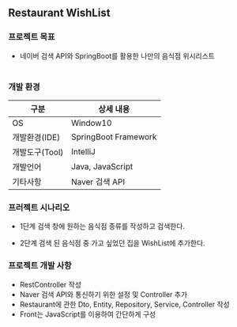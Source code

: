 ## Restaurant WishList  
 
### **프로젝트 목표**
- 네이버 검색 API와 SpringBoot를 활용한 나만의 음식점 위시리스트<br/><br/>

### **개발 환경**
|구분|상세 내용|
|------|---|
|OS|Window10|
|개발환경(IDE)|SpringBoot Framework|
|개발도구(Tool)|IntelliJ|
|개발언어|Java, JavaScript|
|기타사항|Naver 검색 API|<br/><br/>


### **프러젝트 시나리오**
- 1단계
검색 창에 원하는 음식점 종류를 작성하고 검색한다.

- 2단계
검색 된 음식점 중 가고 싶었던 집을 WishList에 추가한다.


### **프로젝트 개발 사항**  
- RestController 작성
- Naver 검색 API와 통신하기 위한 설정 및 Controller 추가
- Restaurant에 관한 Dto, Entity, Repository, Service, Controller 작성
- Front는 JavaScript를 이용하여 간단하게 구성














